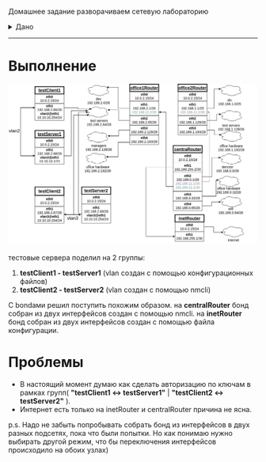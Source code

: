 Домашнее задание
разворачиваем сетевую лабораторию
<details>
<summary> Дано </summary> 


строим бонды и вланы
в Office1 в тестовой подсети появляется сервера с доп интерфесами и адресами
во internal сети testLAN
- testClient1 - 10.10.10.254
- testClient2 - 10.10.10.254
- testServer1- 10.10.10.1 
- testServer2- 10.10.10.1

равести вланами
testClient1 <-> testServer1
testClient2 <-> testServer2

между centralRouter и inetRouter
"пробросить" 2 линка (общая inernal сеть) и объединить их в бонд актив-актив
проверить работу если выборать интерфейсы в бонде по очереди
</details>


______________________________________________________
# Выполнение

<img src="Image/Block2Task2.jpg" />

тестовые сервера поделил на 2 группы:

1) **testClient1 - testServer1** (vlan создан с помощью конфигурационных файлов) 
2) **testClient2 - testServer2** (vlan создан с помощью nmcli)

С bondами решил поступить похожим образом.
на **centralRouter** бонд собран из двух интерфейсов создан с помощью nmcli.
на **inetRouter** бонд собран из двух интерфейсов создан с помощью файла конфигурации.

# Проблемы
- В настоящий момент думаю как сделать авторизацию по ключам в рамках групп( **"testClient1 <-> testServer1"** | **"testClient2 <-> testServer2"** ). 
- Интернет есть только на inetRouter и centralRouter причина не ясна.

p.s. Надо не забыть попробывать собрать бонд из интерфейсов в двух разных подсетях, пока что были попытки. Но как понимаю нужно выбирать другой режим, что бы переключения интерфейсов происходило на обоих узлах)

